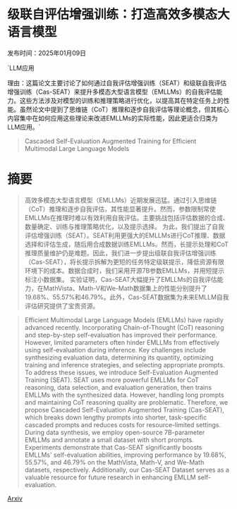 # 级联自评估增强训练：打造高效多模态大语言模型

发布时间：2025年01月09日

`LLM应用

理由：这篇论文主要讨论了如何通过自我评估增强训练（SEAT）和级联自我评估增强训练（Cas-SEAT）来提升多模态大型语言模型（EMLLMs）的自我评估能力。这些方法涉及对模型的训练和推理策略进行优化，以提高其在特定任务上的性能。虽然论文中提到了思维链（CoT）推理和逐步自我评估等理论概念，但其核心内容集中在如何应用这些理论来改进EMLLMs的实际性能，因此更适合归类为LLM应用。`

> Cascaded Self-Evaluation Augmented Training for Efficient Multimodal Large Language Models

# 摘要

> 高效多模态大型语言模型（EMLLMs）近期发展迅猛。通过引入思维链（CoT）推理和逐步自我评估，其性能显著提升。然而，参数限制常使EMLLMs在推理时难以有效利用自我评估。主要挑战包括评估数据的合成、数量确定、训练与推理策略优化，以及提示选择。
    为此，我们提出了自我评估增强训练（SEAT）。SEAT利用更强大的EMLLMs进行CoT推理、数据选择和评估生成，随后用合成数据训练EMLLMs。然而，长提示处理和CoT推理质量维护仍是难题。因此，我们进一步提出级联自我评估增强训练（Cas-SEAT），将长提示拆解为更短的任务特定级联提示，降低资源有限环境下的成本。数据合成时，我们采用开源7B参数EMLLMs，并用短提示标注小数据集。
    实验证明，Cas-SEAT大幅提升了EMLLMs的自我评估能力，在MathVista、Math-V和We-Math数据集上的性能分别提升了19.68%、55.57%和46.79%。此外，Cas-SEAT数据集为未来EMLLM自我评估研究提供了宝贵资源。

> Efficient Multimodal Large Language Models (EMLLMs) have rapidly advanced recently. Incorporating Chain-of-Thought (CoT) reasoning and step-by-step self-evaluation has improved their performance. However, limited parameters often hinder EMLLMs from effectively using self-evaluation during inference. Key challenges include synthesizing evaluation data, determining its quantity, optimizing training and inference strategies, and selecting appropriate prompts.
  To address these issues, we introduce Self-Evaluation Augmented Training (SEAT). SEAT uses more powerful EMLLMs for CoT reasoning, data selection, and evaluation generation, then trains EMLLMs with the synthesized data. However, handling long prompts and maintaining CoT reasoning quality are problematic. Therefore, we propose Cascaded Self-Evaluation Augmented Training (Cas-SEAT), which breaks down lengthy prompts into shorter, task-specific cascaded prompts and reduces costs for resource-limited settings. During data synthesis, we employ open-source 7B-parameter EMLLMs and annotate a small dataset with short prompts.
  Experiments demonstrate that Cas-SEAT significantly boosts EMLLMs' self-evaluation abilities, improving performance by 19.68%, 55.57%, and 46.79% on the MathVista, Math-V, and We-Math datasets, respectively. Additionally, our Cas-SEAT Dataset serves as a valuable resource for future research in enhancing EMLLM self-evaluation.

[Arxiv](https://arxiv.org/abs/2501.05662)